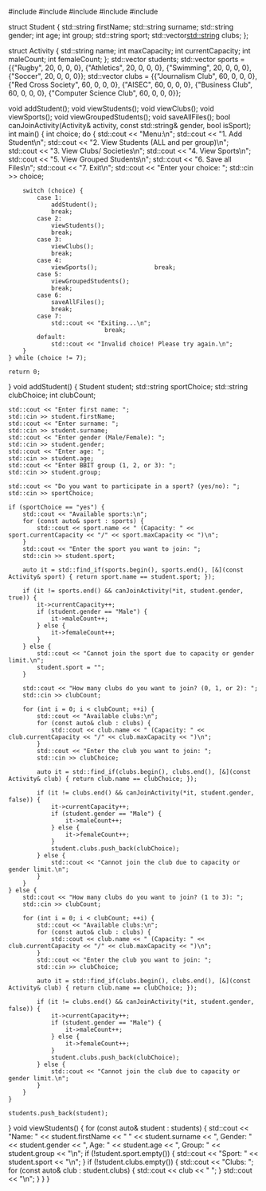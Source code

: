 #include <iostream>
#include <vector>
#include <string>
#include <fstream>
#include <algorithm>

struct Student {
    std::string firstName;
    std::string surname;
    std::string gender;
    int age;
    int group;
    std::string sport;
    std::vector<std::string> clubs;
};

struct Activity {
    std::string name;
    int maxCapacity;
    int currentCapacity;
    int maleCount;
    int femaleCount;
};
std::vector<Student> students;
std::vector<Activity> sports = {{"Rugby", 20, 0, 0, 0}, {"Athletics", 20, 0, 0, 0}, {"Swimming", 20, 0, 0, 0}, {"Soccer", 20, 0, 0, 0}};
std::vector<Activity> clubs = {{"Journalism Club", 60, 0, 0, 0}, {"Red Cross Society", 60, 0, 0, 0}, {"AISEC", 60, 0, 0, 0}, {"Business Club", 60, 0, 0, 0}, {"Computer Science Club", 60, 0, 0, 0}};

void addStudent();
void viewStudents();
void viewClubs();
void viewSports();
void viewGroupedStudents();
void saveAllFiles();
bool canJoinActivity(Activity& activity, const std::string& gender, bool isSport);
int main() {
    int choice;
    do {
        std::cout << "Menu:\n";
        std::cout << "1. Add Student\n";
        std::cout << "2. View Students (ALL and per group)\n";
        std::cout << "3. View Clubs/ Societies\n";
        std::cout << "4. View Sports\n";
        std::cout << "5. View Grouped Students\n";
        std::cout << "6. Save all Files\n";
        std::cout << "7. Exit\n";
        std::cout << "Enter your choice: ";
        std::cin >> choice;

        switch (choice) {
            case 1:
                addStudent();
                break;
            case 2:
                viewStudents();
                break;
            case 3:
                viewClubs();
                break;
            case 4:
                viewSports();                break;
            case 5:
                viewGroupedStudents();
                break;
            case 6:
                saveAllFiles();
                break;
            case 7:
                std::cout << "Exiting...\n";
                               break;
            default:
                std::cout << "Invalid choice! Please try again.\n";
        }
    } while (choice != 7);

    return 0;
}
void addStudent() {
    Student student;
    std::string sportChoice;
    std::string clubChoice;
    int clubCount;

    std::cout << "Enter first name: ";
    std::cin >> student.firstName;
    std::cout << "Enter surname: ";
    std::cin >> student.surname;
    std::cout << "Enter gender (Male/Female): ";
    std::cin >> student.gender;
    std::cout << "Enter age: ";
    std::cin >> student.age;
    std::cout << "Enter BBIT group (1, 2, or 3): ";
    std::cin >> student.group;

    std::cout << "Do you want to participate in a sport? (yes/no): ";
    std::cin >> sportChoice;

    if (sportChoice == "yes") {
        std::cout << "Available sports:\n";
        for (const auto& sport : sports) {
            std::cout << sport.name << " (Capacity: " << sport.currentCapacity << "/" << sport.maxCapacity << ")\n";
        }
        std::cout << "Enter the sport you want to join: ";
        std::cin >> student.sport;

        auto it = std::find_if(sports.begin(), sports.end(), [&](const Activity& sport) { return sport.name == student.sport; });

        if (it != sports.end() && canJoinActivity(*it, student.gender, true)) {
            it->currentCapacity++;
            if (student.gender == "Male") {
                it->maleCount++;
            } else {
                it->femaleCount++;
            }
        } else {
            std::cout << "Cannot join the sport due to capacity or gender limit.\n";
            student.sport = "";
        }

        std::cout << "How many clubs do you want to join? (0, 1, or 2): ";
        std::cin >> clubCount;

        for (int i = 0; i < clubCount; ++i) {
            std::cout << "Available clubs:\n";
            for (const auto& club : clubs) {
                std::cout << club.name << " (Capacity: " << club.currentCapacity << "/" << club.maxCapacity << ")\n";
            }
            std::cout << "Enter the club you want to join: ";
            std::cin >> clubChoice;

            auto it = std::find_if(clubs.begin(), clubs.end(), [&](const Activity& club) { return club.name == clubChoice; });

            if (it != clubs.end() && canJoinActivity(*it, student.gender, false)) {
                it->currentCapacity++;
                if (student.gender == "Male") {
                    it->maleCount++;
                } else {
                    it->femaleCount++;
                }
                student.clubs.push_back(clubChoice);
            } else {
                std::cout << "Cannot join the club due to capacity or gender limit.\n";
            }
        }
    } else {
        std::cout << "How many clubs do you want to join? (1 to 3): ";
        std::cin >> clubCount;

        for (int i = 0; i < clubCount; ++i) {
            std::cout << "Available clubs:\n";
            for (const auto& club : clubs) {
                std::cout << club.name << " (Capacity: " << club.currentCapacity << "/" << club.maxCapacity << ")\n";
            }
            std::cout << "Enter the club you want to join: ";
            std::cin >> clubChoice;

            auto it = std::find_if(clubs.begin(), clubs.end(), [&](const Activity& club) { return club.name == clubChoice; });

            if (it != clubs.end() && canJoinActivity(*it, student.gender, false)) {
                it->currentCapacity++;
                if (student.gender == "Male") {
                    it->maleCount++;
                } else {
                    it->femaleCount++;
                }
                student.clubs.push_back(clubChoice);
            } else {
                std::cout << "Cannot join the club due to capacity or gender limit.\n";
            }
        }
    }

    students.push_back(student);
}
void viewStudents() {
    for (const auto& student : students) {
        std::cout << "Name: " << student.firstName << " " << student.surname << ", Gender: " << student.gender << ", Age: " << student.age << ", Group: " << student.group << "\n";
        if (!student.sport.empty()) {
            std::cout << "Sport: " << student.sport << "\n";
        }
        if (!student.clubs.empty()) {
            std::cout << "Clubs: ";
            for (const auto& club : student.clubs) {
                std::cout << club << " ";
            }
            std::cout << "\n";
        }
    }
}

